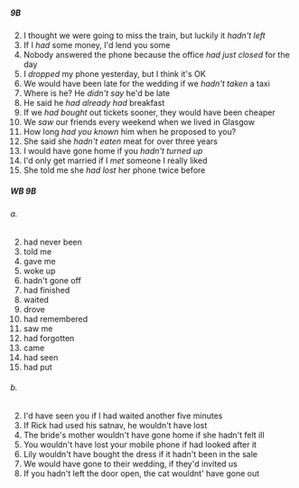 ##### 9B
2. I thought we were going to miss the train, but luckily it *hadn't left*
3. If I *had* some money, I'd lend you some
4. Nobody answered the phone because the office *had just closed* for the day
5. I *dropped* my phone yesterday, but I think it's OK
6. We would have been late for the wedding if we *hadn't taken* a taxi
7. Where is he? He *didn't say* he'd be late
8. He said he *had already had* breakfast
9. If we *had bought* out tickets sooner, they would have been cheaper
10. We *saw* our friends every weekend when we lived in Glasgow
11. How long *had you known* him when he proposed to you?
12. She said she *hadn't eaten* meat for over three years
13. I would have gone home if you *hadn't turned up*
14. I'd only get married if I *met* someone I really liked
15. She told me she *had lost* her phone twice before 

##### WB 9B
###### a.
2. had never been
3. told me
4. gave me
5. woke up
6. hadn't gone off
7. had finished
8. waited
9. drove
10. had remembered 
11. saw me
12. had forgotten
13. came
14. had seen
15. had put

###### b.
2. I'd have seen you if I had waited another five minutes
3. If Rick had used his satnav, he wouldn't have lost
4. The bride's mother wouldn't have gone home if she hadn't felt ill
5. You wouldn't have lost your mobile phone if had looked after it
6. Lily wouldn't have bought the dress if it hadn't been in the sale
7. We would have gone to their wedding, if they'd invited us
8. If you hadn't left the door open, the cat wouldnt' have gone out
